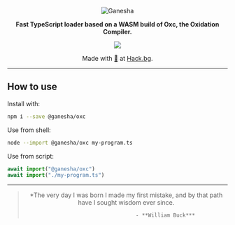 <div align="center">

![Ganesha](ganesha.svg)

**Fast TypeScript loader based on a WASM build of Oxc, the Oxidation Compiler.**

[![](https://img.shields.io/npm/v/@ganesha/oxc?color=%23f68f21&style=for-the-badge&label=@ganesha/oxc)](https://fadroma.tech)

Made with [🧡](mailto:hello@hack.bg) at [Hack.bg](https://hack.bg).

</div>

---

## How to use

Install with:

```sh
npm i --save @ganesha/oxc
```

Use from shell:

```sh
node --import @ganesha/oxc my-program.ts
```

Use from script:

```js
await import("@ganesha/oxc")
await import("./my-program.ts")
```

---

<div align="center">

>*The very day I was born I made my first mistake,
>and by that path have I sought wisdom ever since.
>
>                              - **William Buck***

</div>
